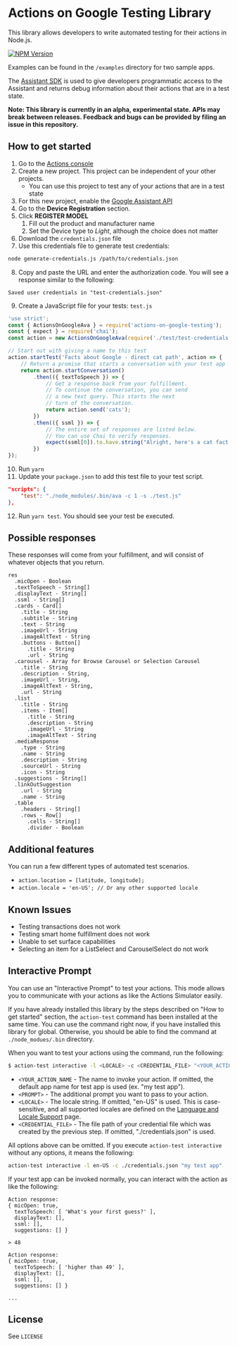 # Actions on Google Testing Library
This library allows developers to write automated testing for their actions in Node.js.

[![NPM Version](https://img.shields.io/npm/v/actions-on-google-testing.svg)](https://www.npmjs.org/package/actions-on-google-testing)

Examples can be found in the `/examples` directory for two sample apps.

The [Assistant SDK](https://developers.google.com/assistant/sdk) is used to give developers
programmatic access to the Assistant and returns debug information about their actions that
are in a test state.

**Note: This library is currently in an alpha, experimental state. APIs may break between releases. Feedback and bugs can be provided by filing an issue in this repository.**

## How to get started

1. Go to the [Actions console](http://console.actions.google.com)
2. Create a new project. This project can be independent of your other projects.
    * You can use this project to test any of your actions that are in a test state
3. For this new project, enable the [Google Assistant API](https://console.developers.google.com/apis/api/embeddedassistant.googleapis.com/overview)
4. Go to the **Device Registration** section.
5. Click **REGISTER MODEL**
    1. Fill out the product and manufacturer name
    1. Set the Device type to *Light*, although the choice does not matter
6. Download the `credentials.json` file
7. Use this credentials file to generate test credentials:

```bash
node generate-credentials.js /path/to/credentials.json
```

8. Copy and paste the URL and enter the authorization code. You will see a response
similar to the following:

`Saved user credentials in "test-credentials.json"`

9. Create a JavaScript file for your tests: `test.js`

```javascript
'use strict';
const { ActionsOnGoogleAva } = require('actions-on-google-testing');
const { expect } = require('chai');
const action = new ActionsOnGoogleAva(require('./test/test-credentials.json'));

// Start out with giving a name to this test
action.startTest('Facts about Google - direct cat path', action => {
    // Return a promise that starts a conversation with your test app
    return action.startConversation()
        .then(({ textToSpeech }) => {
            // Get a response back from your fulfillment.
            // To continue the conversation, you can send
            // a new text query. This starts the next
            // turn of the conversation.
            return action.send('cats');
        })
        .then(({ ssml }) => {
            // The entire set of responses are listed below.
            // You can use Chai to verify responses.
            expect(ssml[0]).to.have.string("Alright, here's a cat fact.")
        })
});
```

10. Run `yarn`
11. Update your `package.json` to add this test file to your test script.

```JSON
"scripts": {
    "test": "./node_modules/.bin/ava -c 1 -s ./test.js"
},
```
12. Run `yarn test`. You should see your test be executed.

## Possible responses

These responses will come from your fulfillment, and will consist of whatever
objects that you return.

```
res
  .micOpen - Boolean
  .textToSpeech - String[]
  .displayText - String[]
  .ssml - String[]
  .cards - Card[]
    .title - String
    .subtitle - String
    .text - String
    .imageUrl - String
    .imageAltText - String
    .buttons - Button[]
      .title - String
      .url - String
  .carousel - Array for Browse Carousel or Selection Carousel
    .title - String
    .description - String,
    .imageUrl - String,
    .imageAltText - String,
    .url - String
  .list
    .title - String
    .items - Item[]
      .title - String
      .description - String
      .imageUrl - String
      .imageAltText - String
  .mediaResponse
    .type - String
    .name - String
    .description - String
    .sourceUrl - String
    .icon - String
  .suggestions - String[]
  .linkOutSuggestion
    .url - String
    .name - String
  .table
    .headers - String[]
    .rows - Row[]
      .cells - String[]
      .divider - Boolean
```

## Additional features

You can run a few different types of automated test scenarios.

* `action.location = [latitude, longitude];`
* `action.locale = 'en-US'; // Or any other supported locale`

## Known Issues

* Testing transactions does not work
* Testing smart home fulfillment does not work
* Unable to set surface capabilities
* Selecting an item for a ListSelect and CarouselSelect do not work

## Interactive Prompt

You can use an "Interactive Prompt" to test your actions. This mode allows you to communicate with your actions as
like the Actions Simulator easily.

If you have already installed this library by the steps described on "How to get started" section, the
`action-test` command has been installed at the same time. You can use the command right now, if you have
installed this library for global. Otherwise, you should be able to find the command at `./node_modues/.bin`
directory.

When you want to test your actions using the command, run the following:

```bash
$ action-test interactive -l <LOCALE> -c <CREDENTIAL_FILE> "<YOUR_ACTION_NAME>" "<PROMPT>"
```

* `<YOUR_ACTION_NAME` - The name to invoke your action. If omitted, the default app name for test app is used (ex. "my test app").
* `<PROMPT>` - The additional prompt you want to pass to your action.
* `<LOCALE>` - The locale string. If omitted, "en-US" is used. This is case-sensitive, and all supported locales are defined on the [Language and Locale Support](https://developers.google.com/actions/localization/languages-locales) page.
* `<CREDENTIAL_FILE>` - The file path of your credential file which was created by the previous step. If omitted, "./credentials.json" is used.

All options above can be omitted. If you execute `action-test interactive` without any options, it means the following:

```bash
action-test interactive -l en-US -c ./credentials.json "my test app"
```

If your test app can be invoked normally, you can interact with the action as like the following:

```
Action response:
{ micOpen: true,
  textToSpeech: [ 'What's your first guess?' ],
  displayText: [],
  ssml: [],
  suggestions: [] }

> 48

Action response:
{ micOpen: true,
  textToSpeech: [ 'higher than 49' ],
  displayText: [],
  ssml: [],
  suggestions: [] }

...
```

## License
See `LICENSE`